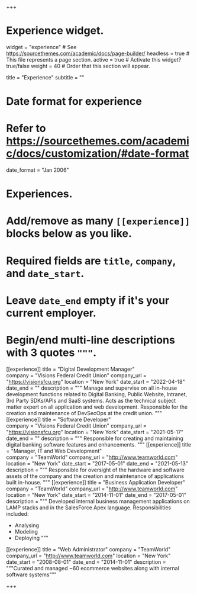 +++
# Experience widget.
widget = "experience"  # See https://sourcethemes.com/academic/docs/page-builder/
headless = true  # This file represents a page section.
active = true  # Activate this widget? true/false
weight = 40  # Order that this section will appear.

title = "Experience"
subtitle = ""

# Date format for experience
#   Refer to https://sourcethemes.com/academic/docs/customization/#date-format
date_format = "Jan 2006"

# Experiences.
#   Add/remove as many `[[experience]]` blocks below as you like.
#   Required fields are `title`, `company`, and `date_start`.
#   Leave `date_end` empty if it's your current employer.
#   Begin/end multi-line descriptions with 3 quotes `"""`.
[[experience]]
  title = "Digital Development Manager"  
  company = "Visions Federal Credit Union"
  company_url = "https://visionsfcu.org"
  location = "New York"
  date_start = "2022-04-18"
  date_end = ""
  description = """
  Manage and supervise on all in-house development functions related to Digital Banking, Public Website, Intranet, 3rd Party SDKs/APIs and SaaS systems. Acts as the technical subject matter expert on all application and web development. Responsible for the creation and maintenance of DevSecOps at the credit union.
  """
[[experience]]
  title = "Software Developer"  
  company = "Visions Federal Credit Union"
  company_url = "https://visionsfcu.org"
  location = "New York"
  date_start = "2021-05-17"
  date_end = ""
  description = """
  Responsible for creating and maintaining digital banking software features and enhancements.
  """
[[experience]]
  title = "Manager, IT and Web Development"  
  company = "TeamWorld"
  company_url = "http://www.teamworld.com"
  location = "New York"
  date_start = "2017-05-01"
  date_end = "2021-05-13"
  description = """
  Responsible for oversight of the hardware and software assets of the company and the creation and maintenance of applications built in-house.
  """
[[experience]]
  title = "Business Application Developer"  
  company = "TeamWorld"
  company_url = "http://www.teamworld.com"
  location = "New York"
  date_start = "2014-11-01"
  date_end = "2017-05-01"
  description = """
  Developed internal business management applications on LAMP stacks and in the SalesForce Apex language.
  Responsibilities included:
  
  * Analysing
  * Modeling
  * Deploying
  """

[[experience]]
  title = "Web Administrator"
  company = "TeamWorld"
  company_url = "http://www.teamworld.com"
  location = "New York"
  date_start = "2008-08-01"
  date_end = "2014-11-01"
  description = """Curated and managed ~60 ecommerce websites along with internal software systems"""

+++
